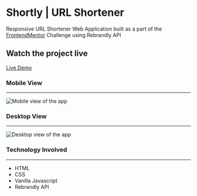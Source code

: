 # Shortly | URL Shortener

Responsive URL Shortener Web Application built as a part of the [FrontendMentor](https://www.frontendmentor.io/challenges/url-shortening-api-landing-page-2ce3ob-G "FrontendMentor") Challenge using Rebrandly API

## Watch the project live

[Live Demo](https://shortlyomg.netlify.app/ "Shortly Live Project")

### Mobile View

---

![Mobile view of the app](https://user-images.githubusercontent.com/61096193/84329065-85d3f400-ab38-11ea-8430-4d639e4d5c8e.gif)

### Desktop View

---

![Desktop view of the app](https://user-images.githubusercontent.com/61096193/84329043-76ed4180-ab38-11ea-89b2-b775fe10f3a0.gif)

### Technology Involved

---

- HTML
- CSS
- Vanilla Javascript
- Rebrandly API
